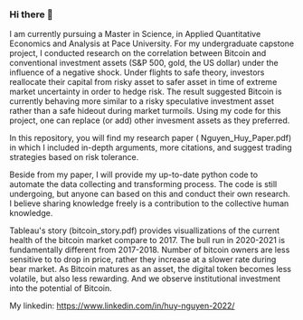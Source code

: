 ### Hi there 👋
I am currently pursuing a Master in Science, in Applied Quantitative Economics and Analysis at Pace University. For my undergraduate capstone project, I conducted research on the correlation between Bitcoin and conventional investment assets (S&P 500, gold, the US dollar) under the influence of a negative shock. Under flights to safe theory, investors reallocate their capital from risky asset to safer asset in time of extreme market uncertainty in order to hedge risk. The result suggested Bitcoin is currently behaving more similar to a risky speculative investment asset rather than a safe hideout during market turmoils. Using my code for this project, one can replace (or add) other invesment assets as they preferred.

In this repository, you will find my research paper ( Nguyen_Huy_Paper.pdf) in which I included in-depth arguments, more citations, and suggest trading strategies based on risk tolerance. 

Beside from my paper, I will provide my up-to-date python code to automate the data collecting and transforming process. The code is still undergoing, but anyone can based on this and conduct their own research. I believe sharing knowledge freely is a contribution to the collective human knowledge. 

Tableau's story (bitcoin_story.pdf) provides visuallizations of the current health of the bitcoin market compare to 2017. The bull run in 2020-2021 is fundamentally different from 2017-2018. Number of bitcoin owners are less sensitive to to drop in price, rather they increase at a slower rate during bear market. As Bitcoin matures as an asset, the digital token becomes less volatile, but also less rewarding. And we observe institutional investment into the potential of Bitcoin. 

My linkedin: https://www.linkedin.com/in/huy-nguyen-2022/
